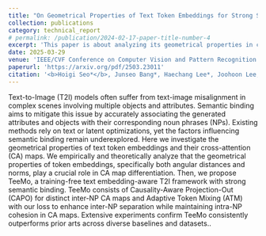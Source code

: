 ```yaml
---
title: "On Geometrical Properties of Text Token Embeddings for Strong Semantic Binding in Text-to-Image Generation"
collection: publications
category: technical_report
# permalink: /publication/2024-02-17-paper-title-number-4
excerpt: 'This paper is about analyzing its geometrical properties in cross-attention and leverage its properties for strong semantic binding.'
date: 2025-03-29
venue: 'IEEE/CVF Conference on Computer Vision and Pattern Recognition (CVPR)'
paperurl: 'https://arxiv.org/pdf/2503.23011'
citation: '<b>Hoigi Seo*</b>, Junseo Bang*, Haechang Lee*, Joohoon Lee, Byung Hyun Lee, and Se Young Chun. (* co-first author)'
---
```


Text-to-Image (T2I) models often suffer from text-image misalignment in complex scenes involving multiple objects and attributes. Semantic binding aims to mitigate this issue by accurately associating the generated attributes and objects with their corresponding noun phrases (NPs). Existing methods rely on text or latent optimizations, yet the factors influencing semantic binding remain underexplored. Here we investigate the geometrical properties of text token embeddings and their cross-attention (CA) maps. We empirically and theoretically analyze that the geometrical properties of token embeddings, specifically both angular distances and norms, play a crucial role in CA map differentiation. Then, we propose TeeMo, a training-free text embedding-aware T2I framework with strong semantic binding. TeeMo consists of Causality-Aware Projection-Out (CAPO) for distinct inter-NP CA maps and Adaptive Token Mixing (ATM) with our loss to enhance inter-NP separation while maintaining intra-NP cohesion in CA maps. Extensive experiments confirm TeeMo consistently outperforms prior arts across diverse baselines and datasets..